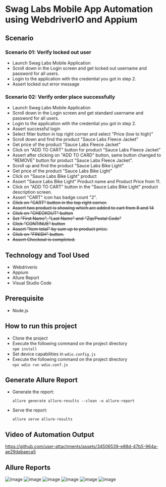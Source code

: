 # Swag Labs Mobile App Automation using WebdriverIO and Appium

## Scenario

### Scenario 01: Verify locked out user

- Launch Swag Labs Mobile Application
- Scroll down in the Login screen and get locked out username and password for all users.
- Login to the application with the credential you got in step 2.
- Assert locked out error message

### Scenario 02: Verify order place successfully

- Launch Swag Labs Mobile Application
- Scroll down in the Login screen and get standard username and password for all users.
- Login to the application with the credential you got in step 2.
- Assert successful login
- Select filter button in top right corner and select "Price (low to high)"
- Scroll down and find the product "Sauce Labs Fleece Jacket"
- Get price of the product "Sauce Labs Fleece Jacket"
- Click on "ADD TO CART" button for product "Sauce Labs Fleece Jacket"
- Assert after clicking on "ADD TO CARD" button, same button changed to "REMOVE" button for product "Sauce Labs Fleece Jacket".
- Scroll up and find the product "Sauce Labs Bike Light"
- Get price of the product "Sauce Labs Bike Light"
- Click on "Sauce Labs Bike Light" product
- Assert "Sauce Labs Bike Light" Product name and Product Price from 11.
- Click on "ADD TO CART" button in the "Sauce Labs Bike Light" product description screen.
- Assert "CART" icon has badge count "2".
- ~~Click on "CART" button in the top right corner.~~
- ~~Assert two product is showing which are added to cart from 8 and 14~~
- ~~Click on "CHECKOUT" button~~
- ~~Set "First Name", "Last Name" and "Zip/Postal Code"~~
- ~~Click "CONTINUE" button~~
- ~~Assert "Item total" by sum up to product price.~~
- ~~Click on "FINISH" button.~~
- ~~Assert Checkout is completed.~~

## Technology and Tool Used
- Webdriverio
- Appium
- Allure Report
- Visual Studio Code

## Prerequisite
- Node.js

## How to run this project
- Clone the project
- Execute the following command on the project directory  
`npm install`
- Set device capabilities in
`wdio.config.js`
- Execute the following command on the project directory  
`npx wdio run wdio.conf.js`

## Generate Allure Report
- Generate the report:
  ```
  allure generate allure-results --clean -o allure-report
  ```
- Serve the report:
  ```
  allure serve allure-results
  ```     

## Video of Automation Output

https://github.com/user-attachments/assets/34506539-e88d-47b5-964a-ae29dabaeca5

## Allure Reports
![image](https://github.com/user-attachments/assets/478e0fba-e263-4422-bb98-3bbadaef7777)
![image](https://github.com/user-attachments/assets/fdb2c7b6-721c-46be-bdb5-c66eb161cf11)
![image](https://github.com/user-attachments/assets/cc9b9ed5-9cad-4eb9-baed-dc839d88bb56)
![image](https://github.com/user-attachments/assets/fd9ca7ab-d027-4dfc-8da8-04e1d8e4bfc3)
![image](https://github.com/user-attachments/assets/27cfbd92-c713-4580-92c3-8e076042e5b8)
![image](https://github.com/user-attachments/assets/8c364ebb-4d6c-4678-bed5-7471866e3e13)




